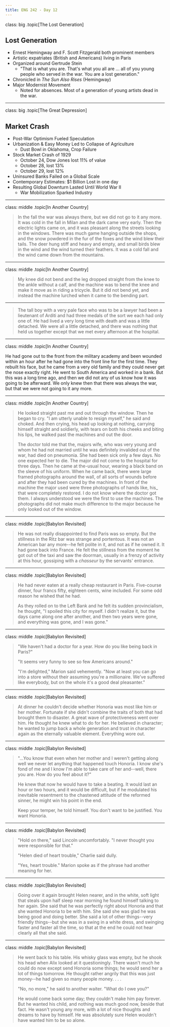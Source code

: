 ```yaml
---
title: ENG 242 - Day 12
---
```

class: big
.topic[The Lost Generation]

## Lost Generation

* Ernest Hemingway and F. Scott Fitzgerald both prominent members
* Artistic expatriates (British and Americans) living in Paris
* Organized around Gertrude Stein
	* "That is what you are. That's what you all are ... all of you young people who served in the war. You are a lost generation."
* Chronicled in _The Sun Also Rises_ (Hemingway)
* Major Modernist Movement
	* Noted for absences. Most of a generation of young artists dead in the war.

---
class: big
.topic[The Great Depression]

## Market Crash

* Post-War Optimism Fueled Speculation
* Urbanization & Easy Money Led to Collapse of Agriculture
	* Dust Bowl in Oklahoma, Crop Failure
* Stock Market Crash of 1929
	* October 24, Dow Jones lost 11% of value
	* October 28, lost 13%
	* October 29, lost 12%
* Uninsured Banks Failed on a Global Scale
* Contemporary Estimates: $1 Billion Lost in one day
* Resulting Global Downturn Lasted Until World War II
	* War Mobilization Sparked Industry


---
class: middle
.topic[In Another Country]

> In the fall the war was always there, but we did not go to it any more. It was cold in the fall in Milan and the dark came very early. Then the electric lights came on, and it was pleasant along the streets looking in the windows. There was much game hanging outside the shops, and the snow powdered in the fur of the foxes and the wind blew their tails. The deer hung stiff and heavy and empty, and small birds blew in the wind and the wind turned their feathers. It was a cold fall and the wind came down from the mountains.

---
class: middle
.topic[In Another Country]

> My knee did not bend and the leg dropped straight from the knee to the ankle without a calf, and the machine was to bend the knee and make it move as in riding a tricycle. But it did not bend yet, and instead the machine lurched when it came to the bending part.

<hr/>

> The tall boy with a very pale face who was to be a lawyer had been a lieutenant of Arditi and had three medals of the sort we each had only one of. He had lived a very long time with death and was a little detached. We were all a little detached, and there was nothing that held us together except that we met every afternoon at the hospital.

---
class: middle
.topic[In Another Country]

He had gone out to the front from the military academy and been wounded within an hour after he had gone into the front line for the first time. They rebuilt his face, but he came from a very old family and they could never get the nose exactly right. He went to South America and worked in a bank. But this was a long time ago, and then we did not any of us know how it was going to be afterward. We only knew then that there was always the war, but that we were not going to it any more.

---
class: middle
.topic[In Another Country]

> He looked straight past me and out through the window. Then he began to cry. "I am utterly unable to resign myself," he said and choked. And then crying, his head up looking at nothing, car­rying himself straight and soldierly, with tears on both his cheeks and biting his lips, he walked past the machines and out the door.
>
>The doctor told me that the, majors wife, who was very young and whom he had not married until he was definitely invalided out of the war, had died on pneumonia. She had been sick only a few days. No one expected her to die. The major did not come to the hospital for three days. Then he came at the-usual hour, wearing a black band on the sleeve of his uniform. When he came back, there were large framed photographs around the wall, of all sorts of wounds before and after they had been cured by the machines. In front of the machine the major used were three photographs of hands like, his_ that were completely restored. I do not know where the doctor got them. I always understood we were the first to use the machines. The photographs did not make much difference to the major because he only looked out of the window.

---
class: middle
.topic[Babylon Revisited]

> He was not really disappointed to find Paris was so empty. But the stillness in the Ritz bar was strange and portentous. It was not an American bar any more--he felt polite in it, and not as if he owned it. It had gone back into France. He felt the stillness from the moment he got out of the taxi and saw the doorman, usually in a frenzy of activity at this hour, gossiping with a _chasseur_ by the servants' entrance.

---
class: middle
.topic[Babylon Revisited]

> He had never eaten at a really cheap restaurant in Paris. Five-course dinner, four francs fifty, eighteen cents, wine included. For some odd reason he wished that he had.
>
>As they rolled on to the Left Bank and he felt its sudden provincialism, he thought, "I spoiled this city for myself. I didn't realize it, but the days came along one after another, and then two years were gone, and everything was gone, and I was gone."
---
class: middle
.topic[Babylon Revisited]

> "We haven't had a doctor for a year. How do you like being back in Paris?"
>
>"It seems very funny to see so few Americans around."
>
>"I'm delighted," Marion said vehemently. "Now at least you can go into a store without their assuming you're a millionaire. We've suffered like everybody, but on the whole it's a good deal pleasanter."
---
class: middle
.topic[Babylon Revisited]

> At dinner he couldn't decide whether Honoria was most like him or her mother. Fortunate if she didn't combine the traits of both that had brought them to disaster. A great wave of protectiveness went over him. He thought he knew what to do for her. He believed in character; he wanted to jump back a whole generation and trust in character again as the eternally valuable element. Everything wore out.

---
class: middle
.topic[Babylon Revisited]
> "...You know that even when her mother and I weren't getting along well we never let anything that happened touch Honoria. I know she's fond of me and I know I'm able to take care of her and--well, there you are. How do you feel about it?"
>
> He knew that now he would have to take a beating. It would last an hour or two hours, and it would be difficult, but if he modulated his inevitable resentment to the chastened attitude of the reformed sinner, he might win his point in the end.
>
>Keep your temper, he told himself. You don't want to be justified. You want Honoria.

---
class: middle
.topic[Babylon Revisited]

> "Hold on there," said Lincoln uncomfortably. "I never thought you were responsible for that."
>
>"Helen died of heart trouble," Charlie said dully.
>
>"Yes, heart trouble." Marion spoke as if the phrase had another meaning for her.
---
class: middle
.topic[Babylon Revisited]

>Going over it again brought Helen nearer, and in the white, soft light that steals upon half sleep near morning he found himself talking to her again. She said that he was perfectly right about Honoria and that she wanted Honoria to be with him. She said she was glad he was being good and doing better. She said a lot of other things--very friendly things--but she was in a swing in a white dress, and swinging faster and faster all the time, so that at the end he could not hear clearly all that she said.
---
class: middle
.topic[Babylon Revisited]

> He went back to his table. His whisky glass was empty, but he shook his head when Alix looked at it questioningly. There wasn't much he could do now except send Honoria some things; he would send her a lot of things tomorrow. He thought rather angrily that this was just money--he had given so many people money. . . .
>
>"No, no more," he said to another waiter. "What do I owe you?"
>
>He would come back some day; they couldn't make him pay forever. But he wanted his child, and nothing was much good now, beside that fact. He wasn't young any more, with a lot of nice thoughts and dreams to have by himself. He was absolutely sure Helen wouldn't have wanted him to be so alone.